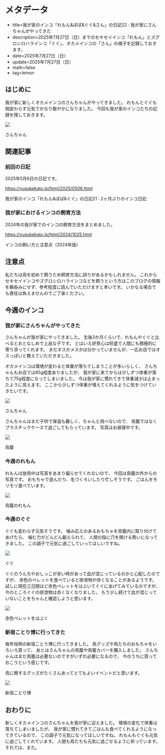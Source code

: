 # メタデータ
- title=我が家のインコ「れもん&ぽぽ&ぐぐ&さん」の日記22 : 我が家にさんちゃんがやってきた
- description=2025年7月27日（日）までのセキセイインコ「れもん」とズグロシロハラインコ「ぐぐ」、オカメインコの「さん」の様子を記録しておきます。
- date=2025年7月27日（日）
- update=2025年7月27日（日）
- math=false
- tag=lemon

## はじめに

我が家に新しくオカメインコのさんちゃんがやってきました。
れもんとぐぐも相変わらず元気でかなり賑やかになりました。
今回も我が家のインコたちの記録を残しておきます。

![](../../images/2025/20250727_01.jpg)

さんちゃん

## 関連記事

### 前回の日記

2025年5月6日の日記です。

https://yusukekato.jp/html/2025/0506.html

我が家のインコ「れもん&ぽぽ&ぐぐ」の日記21 : 2ヶ月ぶりのインコ日記

### 我が家におけるインコの飼育方法

2024年の我が家でのインコの飼育方法をまとめました。

https://yusukekato.jp/html/2024/1025.html

インコの飼い方と注意点（2024年版）

## 注意点
私たちは鳥を初めて飼うため飼育方法に誤りがあるかもしれません。
これからセキセイインコやズグロシロハラインコなどを飼うという方はこのブログの情報を鵜呑みにせず、参考程度に読んでいただけますと幸いです。
いかなる場合でも責任は負えませんのでご了承ください。

## 今週のインコ

### 我が家にさんちゃんがやってきた

さんちゃんが我が家にやってきました。
生後3か月くらいで、れもんやぐぐと比べるとおとなしめで上品な子です。
とはいえ好奇心は旺盛で人間にも積極的に寄り添ってくれます。
まだオスかメスかは分かっていませんが、一応お店ではオスっぽいと教えていただきました。

オカメインコは環境が変わると体重が落ちてしまうことが多いらしく、
さんちゃんもお店では85g程度ありましたが、
我が家に来てからは少しずつ体重が落ちて75g程度になってしまいました。
今は我が家に慣れてきて体重減少は止まったように見えます。
ここから少しずつ体重が増えてくれるように気をつけていきたいです。

![](../../images/2025/20250727_01.jpg)

さんちゃん

さんちゃんはまだ子供で保温も難しく、ちゃんと飛べないので、
鳥籠ではなくプラスチックケースで過ごしてもらっています。
写真はお昼寝中です。

![](../../images/2025/20250727_02.jpg)

鳥籠

### 今週のれもん

れもんは放鳥中は写真をあまり撮らせてくれないので、
今回は鳥籠の外からの写真です。
おもちゃで遊んだり、毛づくろいしたり忙しそうです。
ごはんをモリモリ食べています。

![](../../images/2025/20250727_03.jpg)

鳥籠のれもん

### 今週のぐぐ

ぐぐも変わらず元気そうです。
噛み応えのあるおもちゃを鳥籠内に取り付けてあげたら、
噛む力がどんどん鍛えられて、
人間の指に穴を開ける勢いになってきました。
この調子で元気に過ごしていってほしいですね。

![](../../images/2025/20250727_04.jpg)

ぐぐ

ぐぐのうんちやおしっこが赤い時があって血が混じっているのかと心配したのですが、
赤色のペレットを食べていると排泄物が赤くなることがあるようです。
試しに現在三日間ほど赤色ペレットをはぶいてぐぐにあげてみているのですが、
今のところぐぐの排泄物は赤くなくなりました。
もう少し続けて血が混じっていないことをちゃんと確認しようと思います。

![](../../images/2025/20250727_05.jpg)

赤色ペレットをはぶく

### 新宿ことり博に行ってきた

毎年恒例の新宿ことり博に行ってきました。
鳥グッズや鳥たちのおもちゃをいろいろ買って、
あとはさんちゃんの鳥籠や鳥籠カバーを購入しました。
さんちゃんはまだ鳥籠は必要ないのですがいずれ必要になるので、
今のうちに買っておこうという感じです。

鳥に関するグッズがたくさんあってとてもよいイベントだと思います。

![](../../images/2025/20250727_06.jpg)

新宿ことり博

## おわりに

新しくオカメインコのさんちゃんを我が家に迎えました。
環境の変化で体重は落ちてしまいましたが、
我が家に慣れてきてごはんも食べてくれるようになってきているので、
この調子で元気になってほしいですね。
れもんもぐぐも元気に過ごしてくれています。
人間も鳥たちも元気に過ごせるように祈っています。
それでは、また。